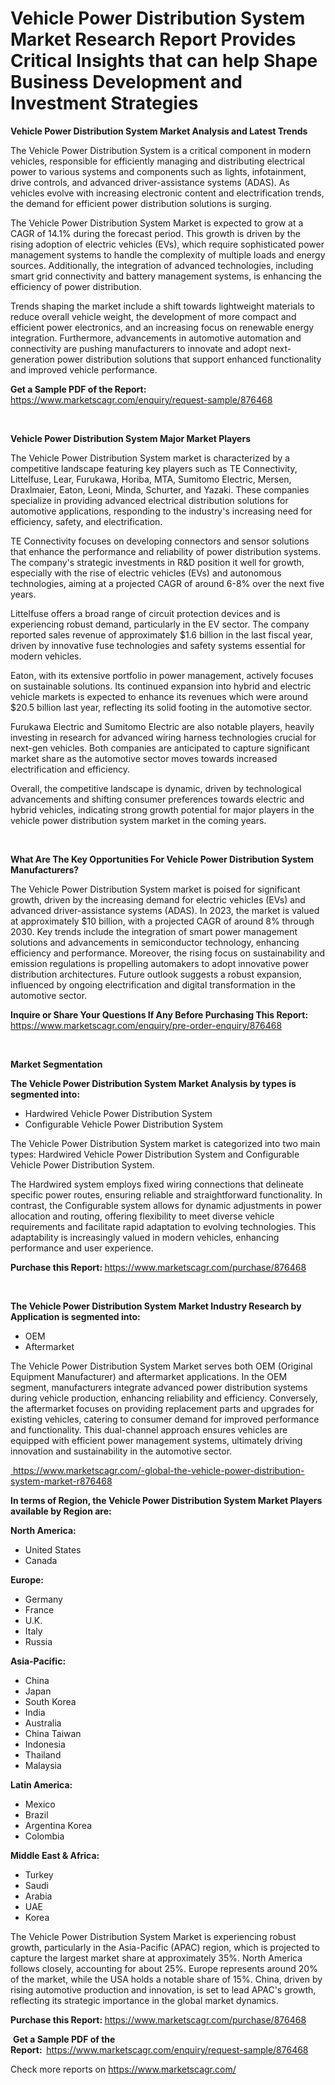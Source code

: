 <p><h1>Vehicle Power Distribution System Market Research Report Provides Critical Insights that can help Shape Business Development and Investment Strategies</h1></p><p><strong>Vehicle Power Distribution System Market Analysis and Latest Trends</strong></p>
<p><p>The Vehicle Power Distribution System is a critical component in modern vehicles, responsible for efficiently managing and distributing electrical power to various systems and components such as lights, infotainment, drive controls, and advanced driver-assistance systems (ADAS). As vehicles evolve with increasing electronic content and electrification trends, the demand for efficient power distribution solutions is surging.</p><p>The Vehicle Power Distribution System Market is expected to grow at a CAGR of 14.1% during the forecast period. This growth is driven by the rising adoption of electric vehicles (EVs), which require sophisticated power management systems to handle the complexity of multiple loads and energy sources. Additionally, the integration of advanced technologies, including smart grid connectivity and battery management systems, is enhancing the efficiency of power distribution.</p><p>Trends shaping the market include a shift towards lightweight materials to reduce overall vehicle weight, the development of more compact and efficient power electronics, and an increasing focus on renewable energy integration. Furthermore, advancements in automotive automation and connectivity are pushing manufacturers to innovate and adopt next-generation power distribution solutions that support enhanced functionality and improved vehicle performance.</p></p>
<p><strong>Get a Sample PDF of the Report:&nbsp;</strong> <a href="https://www.marketscagr.com/enquiry/request-sample/876468?utm_campaign=2994&utm_medium=2&utm_source=Github&utm_content=ia&utm_term=30032025&utm_id=vehicle-power-distribution-system">https://www.marketscagr.com/enquiry/request-sample/876468</a></p>
<p>&nbsp;</p>
<p><strong>Vehicle Power Distribution System Major Market Players</strong></p>
<p><p>The Vehicle Power Distribution System market is characterized by a competitive landscape featuring key players such as TE Connectivity, Littelfuse, Lear, Furukawa, Horiba, MTA, Sumitomo Electric, Mersen, Draxlmaier, Eaton, Leoni, Minda, Schurter, and Yazaki. These companies specialize in providing advanced electrical distribution solutions for automotive applications, responding to the industry's increasing need for efficiency, safety, and electrification.</p><p>TE Connectivity focuses on developing connectors and sensor solutions that enhance the performance and reliability of power distribution systems. The company's strategic investments in R&D position it well for growth, especially with the rise of electric vehicles (EVs) and autonomous technologies, aiming at a projected CAGR of around 6-8% over the next five years.</p><p>Littelfuse offers a broad range of circuit protection devices and is experiencing robust demand, particularly in the EV sector. The company reported sales revenue of approximately $1.6 billion in the last fiscal year, driven by innovative fuse technologies and safety systems essential for modern vehicles.</p><p>Eaton, with its extensive portfolio in power management, actively focuses on sustainable solutions. Its continued expansion into hybrid and electric vehicle markets is expected to enhance its revenues which were around $20.5 billion last year, reflecting its solid footing in the automotive sector.</p><p>Furukawa Electric and Sumitomo Electric are also notable players, heavily investing in research for advanced wiring harness technologies crucial for next-gen vehicles. Both companies are anticipated to capture significant market share as the automotive sector moves towards increased electrification and efficiency.</p><p>Overall, the competitive landscape is dynamic, driven by technological advancements and shifting consumer preferences towards electric and hybrid vehicles, indicating strong growth potential for major players in the vehicle power distribution system market in the coming years.</p></p>
<p>&nbsp;</p>
<p><strong>What Are The Key Opportunities For Vehicle Power Distribution System Manufacturers?</strong></p>
<p><p>The Vehicle Power Distribution System market is poised for significant growth, driven by the increasing demand for electric vehicles (EVs) and advanced driver-assistance systems (ADAS). In 2023, the market is valued at approximately $10 billion, with a projected CAGR of around 8% through 2030. Key trends include the integration of smart power management solutions and advancements in semiconductor technology, enhancing efficiency and performance. Moreover, the rising focus on sustainability and emission regulations is propelling automakers to adopt innovative power distribution architectures. Future outlook suggests a robust expansion, influenced by ongoing electrification and digital transformation in the automotive sector.</p></p>
<p><strong>Inquire or Share Your Questions If Any Before Purchasing This Report:</strong> <a href="https://www.marketscagr.com/enquiry/pre-order-enquiry/876468?utm_campaign=2994&utm_medium=2&utm_source=Github&utm_content=ia&utm_term=30032025&utm_id=vehicle-power-distribution-system">https://www.marketscagr.com/enquiry/pre-order-enquiry/876468</a></p>
<p>&nbsp;</p>
<p><strong>Market Segmentation</strong></p>
<p><strong>The Vehicle Power Distribution System Market Analysis by types is segmented into:</strong></p>
<p><ul><li>Hardwired Vehicle Power Distribution System</li><li>Configurable Vehicle Power Distribution System</li></ul></p>
<p><p>The Vehicle Power Distribution System market is categorized into two main types: Hardwired Vehicle Power Distribution System and Configurable Vehicle Power Distribution System. </p><p>The Hardwired system employs fixed wiring connections that delineate specific power routes, ensuring reliable and straightforward functionality. In contrast, the Configurable system allows for dynamic adjustments in power allocation and routing, offering flexibility to meet diverse vehicle requirements and facilitate rapid adaptation to evolving technologies. This adaptability is increasingly valued in modern vehicles, enhancing performance and user experience.</p></p>
<p><strong>Purchase this Report:&nbsp;</strong><a href="https://www.marketscagr.com/purchase/876468?utm_campaign=2994&utm_medium=2&utm_source=Github&utm_content=ia&utm_term=30032025&utm_id=vehicle-power-distribution-system">https://www.marketscagr.com/purchase/876468</a></p>
<p>&nbsp;</p>
<p><strong>The Vehicle Power Distribution System Market Industry Research by Application is segmented into:</strong></p>
<p><ul><li>OEM</li><li>Aftermarket</li></ul></p>
<p><p>The Vehicle Power Distribution System Market serves both OEM (Original Equipment Manufacturer) and aftermarket applications. In the OEM segment, manufacturers integrate advanced power distribution systems during vehicle production, enhancing reliability and efficiency. Conversely, the aftermarket focuses on providing replacement parts and upgrades for existing vehicles, catering to consumer demand for improved performance and functionality. This dual-channel approach ensures vehicles are equipped with efficient power management systems, ultimately driving innovation and sustainability in the automotive sector.</p></p>
<p><a href="https://www.marketscagr.com/-global-the-vehicle-power-distribution-system-market-r876468?utm_campaign=2994&utm_medium=2&utm_source=Github&utm_content=ia&utm_term=30032025&utm_id=vehicle-power-distribution-system">&nbsp;https://www.marketscagr.com/-global-the-vehicle-power-distribution-system-market-r876468</a></p>
<p><strong>In terms of Region, the Vehicle Power Distribution System Market Players available by Region are:</strong></p>
<p>
    <p> <strong> North America: </strong>
        <ul>
            <li>United States</li>
            <li>Canada</li>
        </ul>
        </p> 
    <p> <strong> Europe: </strong>
        <ul>
            <li>Germany</li>
            <li>France</li>
            <li>U.K.</li>
            <li>Italy</li>
            <li>Russia</li>
        </ul>
        </p> 
    <p> <strong> Asia-Pacific: </strong>
        <ul>
            <li>China</li>
            <li>Japan</li>
            <li>South Korea</li>
            <li>India</li>
            <li>Australia</li>
            <li>China Taiwan</li>
            <li>Indonesia</li>
            <li>Thailand</li>
            <li>Malaysia</li>
        </ul>
        </p> 
    <p> <strong> Latin America: </strong>
        <ul>
            <li>Mexico</li>
            <li>Brazil</li>
            <li>Argentina Korea</li>
            <li>Colombia</li>
        </ul>
        </p> 
    <p> <strong> Middle East & Africa: </strong>
        <ul>
            <li>Turkey</li>
            <li>Saudi</li>
            <li>Arabia</li>
            <li>UAE</li>
            <li>Korea</li>
        </ul>
    </p>
    </p>
<p><p>The Vehicle Power Distribution System Market is experiencing robust growth, particularly in the Asia-Pacific (APAC) region, which is projected to capture the largest market share at approximately 35%. North America follows closely, accounting for about 25%. Europe represents around 20% of the market, while the USA holds a notable share of 15%. China, driven by rising automotive production and innovation, is set to lead APAC's growth, reflecting its strategic importance in the global market dynamics.</p></p>
<p><strong>Purchase this Report: </strong><a href="https://www.marketscagr.com/purchase/876468?utm_campaign=2994&utm_medium=2&utm_source=Github&utm_content=ia&utm_term=30032025&utm_id=vehicle-power-distribution-system">https://www.marketscagr.com/purchase/876468</a></p>
<p>&nbsp;<strong>Get a Sample PDF of the Report:&nbsp;&nbsp;</strong><a href="https://www.marketscagr.com/enquiry/request-sample/876468?utm_campaign=2994&utm_medium=2&utm_source=Github&utm_content=ia&utm_term=30032025&utm_id=vehicle-power-distribution-system">https://www.marketscagr.com/enquiry/request-sample/876468</a></p>
<p><strong></strong></p>
<p>Check more reports on <a href="https://www.marketscagr.com/?utm_campaign=2994&utm_medium=2&utm_source=Github&utm_content=ia&utm_term=30032025&utm_id=vehicle-power-distribution-system">https://www.marketscagr.com/</a></p>